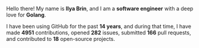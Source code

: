 Hello there! My name is **Ilya Brin**, and I am a **software engineer** with a deep love for **Golang**.

I have been using GitHub for the past **14 years**, and during that time, I have made **4951** contributions, opened **282** issues, submitted **166** pull requests, and contributed to **18** open-source projects.
